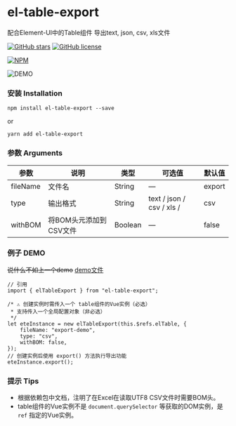 # el-table-export
配合Element-UI中的Table组件 导出text, json, csv, xls文件

[![GitHub stars](https://img.shields.io/github/stars/tuanzisama/elTableExport)](https://github.com/tuanzisama/elTableExport/stargazers)
[![GitHub license](https://img.shields.io/github/license/tuanzisama/elTableExport)](https://github.com/tuanzisama/elTableExport/blob/master/LICENSE)

[![NPM](https://nodei.co/npm/el-table-export.png)](https://nodei.co/npm/el-table-export/)

![DEMO](https://i.loli.net/2019/11/08/CLRWBN8Q4XJfcqm.gif)

### 安装 Installation

``` 
npm install el-table-export --save
```

or

``` 
yarn add el-table-export
```

### 参数 Arguments

| 参数 | 说明 | 类型 | 可选值 | 默认值 |
| ------ | ------ | ------ | ------ | ------ |
| fileName | 文件名 | String |  — |  export | 
| type | 输出格式 | String |  text / json / csv / xls / |  csv | 
| withBOM | 将BOM头元添加到CSV文件 | Boolean |  — |  false | 

### 例子 DEMO

~~说什么不如上一个demo~~
[demo文件](./demo.vue)

``` 
// 引用
import { elTableExport } from "el-table-export";

/* ⚠ 创建实例时需传入一个 table组件的Vue实例（必选）
 * 支持传入一个全局配置对象（非必选）
 */
let eteInstance = new elTableExport(this.$refs.elTable, {
    fileName: "export-demo",
    type: "csv",
    withBOM: false,
});
// 创建实例后使用 export() 方法执行导出功能
eteInstance.export();
```

### 提示 Tips

* 根据依赖包中文档，注明了在Excel在读取UTF8 CSV文件时需要BOM头。
* table组件的Vue实例不是 `document.querySelector` 等获取的DOM实例，是 `ref` 指定的Vue实例。

